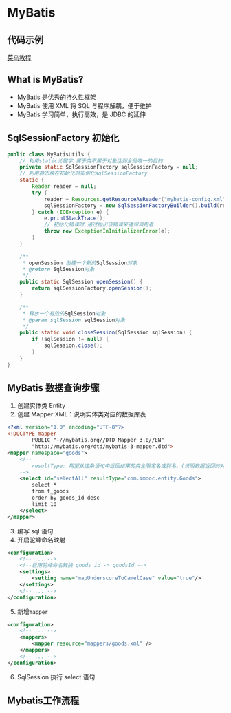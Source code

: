 # MyBatis

## 代码示例

[菜鸟教程](https://www.runoob.com)

## What is MyBatis? 

- MyBatis 是优秀的持久性框架
- MyBatis 使用 XML 将 SQL 与程序解耦，便于维护
- MyBatis 学习简单，执行高效，是 JDBC 的延伸

## SqlSessionFactory 初始化

```java
public class MyBatisUtils {
    // 利用static关键字,属于类不属于对象达到全局唯一的目的
    private static SqlSessionFactory sqlSessionFactory = null;
    // 利用静态块在初始化时实例化sqlSessionFactory
    static {
        Reader reader = null;
        try {
            reader = Resources.getResourceAsReader("mybatis-config.xml");
            sqlSessionFactory = new SqlSessionFactoryBuilder().build(reader);
        } catch (IOException e) {
            e.printStackTrace();
            // 初始化错误时,通过抛出该错误来通知调用者
            throw new ExceptionInInitializerError(e);
        }
    }

    /**
     * openSession 创建一个新的SqlSession对象
     * @return SqlSession对象
     */
    public static SqlSession openSession() {
        return sqlSessionFactory.openSession();
    }

    /**
     * 释放一个有效的SqlSession对象
     * @param sqlSession sqlSession对象
     */
    public static void closeSession(SqlSession sqlSession) {
        if (sqlSession != null) {
            sqlSession.close();
        }
    }
}
```

## MyBatis 数据查询步骤

1. 创建实体类 Entity
2. 创建 Mapper XML：说明实体类对应的数据库表

```xml
<?xml version="1.0" encoding="UTF-8"?>
<!DOCTYPE mapper
        PUBLIC "-//mybatis.org//DTD Mapper 3.0//EN"
        "http://mybatis.org/dtd/mybatis-3-mapper.dtd">
<mapper namespace="goods">
    <!--
        resultType: 期望从这条语句中返回结果的类全限定名或别名。(说明数据返回的对象是什么)
    -->
    <select id="selectAll" resultType="com.imooc.entity.Goods">
        select *
        from t_goods
        order by goods_id desc
        limit 10
    </select>
</mapper>
```

3. 编写 sql 语句
4. 开启驼峰命名映射

```xml
<configuration>
    <!-- ... -->
    <!--启用驼峰命名转换 goods_id -> goodsId -->
    <settings>
        <setting name="mapUnderscoreToCamelCase" value="true"/>
    </settings>
    <!-- ... -->
</configuration>
```

5. 新增`mapper`

```xml
<configuration>
    <!-- ... -->
    <mappers>
        <mapper resource="mappers/goods.xml" />
    </mappers>
    <!-- ... -->
</configuration>
```

6. SqlSession 执行 select 语句

## Mybatis工作流程


